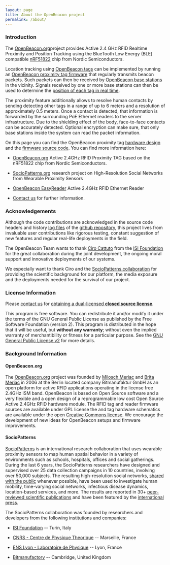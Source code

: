 ```yaml
---
layout: page
title: About the OpenBeacon project
permalink: /about/
---
```

### Introduction

The [OpenBeacon.org](http://www.openbeacon.org/)project provides Active 2.4 GHz RFID Realtime Proximity and Position Tracking using the BlueTooth Low Energy (BLE) compatible [nRF51822](https://www.nordicsemi.com/eng/Products/Bluetooth-Smart-Bluetooth-low-energy/nRF51822) chip from Nordic Semiconductors.

Location tracking using [OpenBeacon tags](/device.html) can be implemented by running an [OpenBeacon proximity tag firmware](/source#github) that regularly transmits beacon packets. Such packets can then be received by [OpenBeacon base stations](http://www.openbeacon.org/EasyReader) in the vicinity. Signals received by one or more base stations can then be used to determine the [position of each tag in real time](http://www.openbeacon.org/API).

The proximity feature additionally allows to resolve human contacts by sending detecting other tags in a range of up to 6 meters and a resolution of approximately 0.5 meters. Once a contact is detected, that information is forwarded by the surrounding PoE Ethernet readers to the server infrastructure. Due to the shielding effect of the body, face-to-face contacts can be accurately detected. Optional encryption can make sure, that only base stations inside the system can read the packet information.

On this page you can find the OpenBeacon proximity tag [hardware design](/device.html#download) and the [firmware source code](/source#github). You can find more information here:

- [OpenBeacon.org](http://www.openbeacon.org) Active 2.4GHz RFID Proximity TAG based on the nRF51822 chip from Nordic Semiconductors.

- [SocioPatterns.org](http://www.sociopatterns.org) research project on High-Resolution Social Networks from Wearable Proximity Sensors

- [OpenBeacon EasyReader](http://openbeacon.org/EasyReader) Active 2.4GHz RFID Ethernet Reader

- [Contact us](mailto:info@bitmanufactory.com) for further information.


### Acknowledgements

Although the code contributions are acknowledged in the source code headers and history [log files](https://github.com/meriac/openbeacon-ng/commits/master) of the [github repository](https://github.com/meriac/openbeacon-ng), this project lives from invaluable user contributions like rigorous testing, constant suggestion of new features and regular real-life deployments in the field.

The OpenBeacon Team wants to thank [Ciro Cattuto](http://www.cirocattuto.info/) from the [ISI Foundation](http://www.isi.it/) for the great collaboration during the joint development, the ongoing moral support and innovative deployments of our systems.

We especially want to thank Ciro and the [SocioPatterns collaboration](http://www.sociopatterns.org) for providing the scientific background for our platform, the media exposure and the deployments needed for the survival of our project.


### License Information

Please [contact us](mailto:license@bitmanufactory.com) for [obtaining a dual-licensed **closed source license**](mailto:license@bitmanufactory.com?subject=Alternative%20License).

This program is free software. You can redistribute it and/or modify it under the terms of the GNU General Public License as published by the Free Software Foundation (version 2). This program is distributed in the hope that it will be useful, but **without any warranty**; without even the implied warranty of merchantibility or fitness for a particular purpose. See the [GNU General Public License v2](http://www.gnu.org/licenses/gpl-2.0.html) for more details.


### Background Information

#### OpenBeacon.org

The [OpenBeacon.org](http://openbeacon.org) project was founded by [Milosch Meriac](https://www.meriac.com) and [Brita Meriac](mailto:brita@bitmanufaktory.com) in 2006 at the Berlin located company Bitmanufaktur GmbH as an open platform for active RFID applications operating in the license free 2.4GHz ISM band. OpenBeacon is based on Open Source software and a very flexible and a open design of a reprogrammable low cost Open Source Active 2.4GHz RFID hardware module. The RFID tag and reader firmware sources are available under GPL license the and tag hardware schematics are available under the open [Creative Commons license](https://creativecommons.org/). We encourage the development of new ideas for OpenBeacon setups and firmware improvements.

#### SocioPatterns

[SocioPatterns](http://www.sociopatterns.org) is an international research collaboration that uses wearable proximity sensors to map human spatial behavior in a variety of environments such as schools, hospitals, offices and social gatherings. During the last 6 years, the SocioPatterns researchers have designed and supervised over 25 data collection campaigns in 10 countries, involving over 50,000 subjects. The resulting high-resolution social networks, [shared with the public](http://www.sociopatterns.org/datasets/) whenever possible, have been used to investigate human mobility, time-varying social networks, infectious disease dynamics, location-based services, and more. The results are reported in 30+ [peer-reviewed scientific publications](http://www.sociopatterns.org/publications/) and have been featured by the [international press](http://www.sociopatterns.org/press/).

The SocioPatterns collaboration was founded by researchers and developers from the following institutions and companies:

- [ISI Foundation](http://www.isi.it/) -- Turin, Italy

- [CNRS - Centre de Physique Theorique](http://www.cpt.univ-mrs.fr) -- Marseille, France

- [ENS Lyon - Laboratoire de Physique](http://www.ens-lyon.fr/PHYSIQUE/) -- Lyon, France

- [Bitmanufactory](http://bitmanufactory.com) -- Cambridge, United Kingdom
